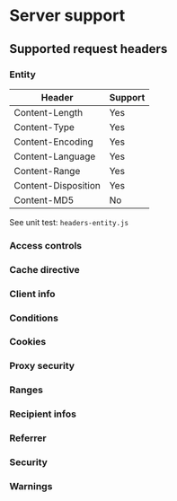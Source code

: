 # Server support

## Supported request headers

### Entity

| Header | Support |
|--------|---------|
| Content-Length | Yes |
| Content-Type | Yes |
| Content-Encoding | Yes |
| Content-Language | Yes |
| Content-Range | Yes |
| Content-Disposition | Yes |
| Content-MD5 | No |

See unit test: `headers-entity.js`

### Access controls

### Cache directive

### Client info

### Conditions

### Cookies

### Proxy security

### Ranges

### Recipient infos

### Referrer

### Security


### Warnings